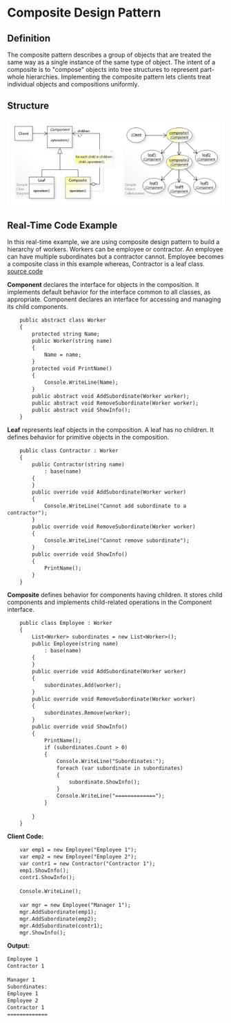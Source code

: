 # Composite Design Pattern

## Definition
The composite pattern describes a group of objects that are treated the same way as a single instance of the same type of object. The intent of a composite is to "compose" objects into tree structures to represent part-whole hierarchies. Implementing the composite pattern lets clients treat individual objects and compositions uniformly.

## Structure
![ScreenShot](/Assets/Images/Composite_UML.jpg)

## Real-Time Code Example
In this real-time example, we are using composite design pattern to build a hierarchy of workers. Workers can be employee or contractor. An employee can have multiple subordinates but a contractor cannot. Employee becomes a composite class in this example whereas, Contractor is a leaf class.
[source code](Composite.cs)

<b>Component</b> declares the interface for objects in the composition. It implements default behavior for the interface common to all classes, as appropriate. Component declares an interface for accessing and managing its child components.
```
	public abstract class Worker
    {
        protected string Name;
        public Worker(string name)
        {
            Name = name;
        }
		protected void PrintName()
		{
			Console.WriteLine(Name);
		}
        public abstract void AddSubordinate(Worker worker);
        public abstract void RemoveSubordinate(Worker worker);
        public abstract void ShowInfo();
    }
```

<b>Leaf</b> represents leaf objects in the composition. A leaf has no children. It defines behavior for primitive objects in the composition.
```
	public class Contractor : Worker
    {
        public Contractor(string name)
            : base(name)
        {
        }
        public override void AddSubordinate(Worker worker)
        {
            Console.WriteLine("Cannot add subordinate to a contractor");
        }
        public override void RemoveSubordinate(Worker worker)
        {
            Console.WriteLine("Cannot remove subordinate");
        }
        public override void ShowInfo()
        {
            PrintName();
        }
    }
```

<b>Composite</b> defines behavior for components having children. It stores child components and implements child-related operations in the Component interface.
```
	public class Employee : Worker
    {
		List<Worker> subordinates = new List<Worker>();
        public Employee(string name)
            : base(name)
        {
        }
        public override void AddSubordinate(Worker worker)
        {
            subordinates.Add(worker);
        }
        public override void RemoveSubordinate(Worker worker)
        {
            subordinates.Remove(worker);
        }
        public override void ShowInfo()
        {
            PrintName();
			if (subordinates.Count > 0)
			{
				Console.WriteLine("Subordinates:");
				foreach (var subordinate in subordinates)
				{
					subordinate.ShowInfo();
				}
				Console.WriteLine("=============");
			}
			
        }
    }
```

<b>Client Code:</b>
```
    var emp1 = new Employee("Employee 1");
    var emp2 = new Employee("Employee 2");
    var contr1 = new Contractor("Contractor 1");
    emp1.ShowInfo();		
    contr1.ShowInfo();
    
    Console.WriteLine();
    
    var mgr = new Employee("Manager 1");
    mgr.AddSubordinate(emp1);
    mgr.AddSubordinate(emp2);
    mgr.AddSubordinate(contr1);
    mgr.ShowInfo();	
```

<b>Output:</b>
```
Employee 1
Contractor 1

Manager 1
Subordinates:
Employee 1
Employee 2
Contractor 1
=============    
```
